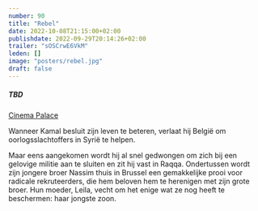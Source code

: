 ```yaml
---
number: 90
title: "Rebel"
date: 2022-10-08T21:15:00+02:00
publishdate: 2022-09-29T20:14:26+02:00
trailer: "sOSCrwE6VkM"
leden: []
image: "posters/rebel.jpg"
draft: false
---
```


##### TBD

[Cinema Palace](https://cinema-palace.be/nl/film/rebel)

Wanneer Kamal besluit zijn leven te beteren, verlaat hij België om oorlogsslachtoffers
in Syrië te helpen.
 <!--more-->
Maar eens aangekomen wordt hij al snel gedwongen om zich bij een gelovige militie aan
te sluiten en zit hij vast in Raqqa. Ondertussen wordt zijn jongere broer Nassim thuis
in Brussel een gemakkelijke prooi voor radicale rekruteerders, die hem beloven hem te
herenigen met zijn grote broer. Hun moeder, Leila, vecht om het enige wat ze nog heeft
te beschermen: haar jongste zoon.